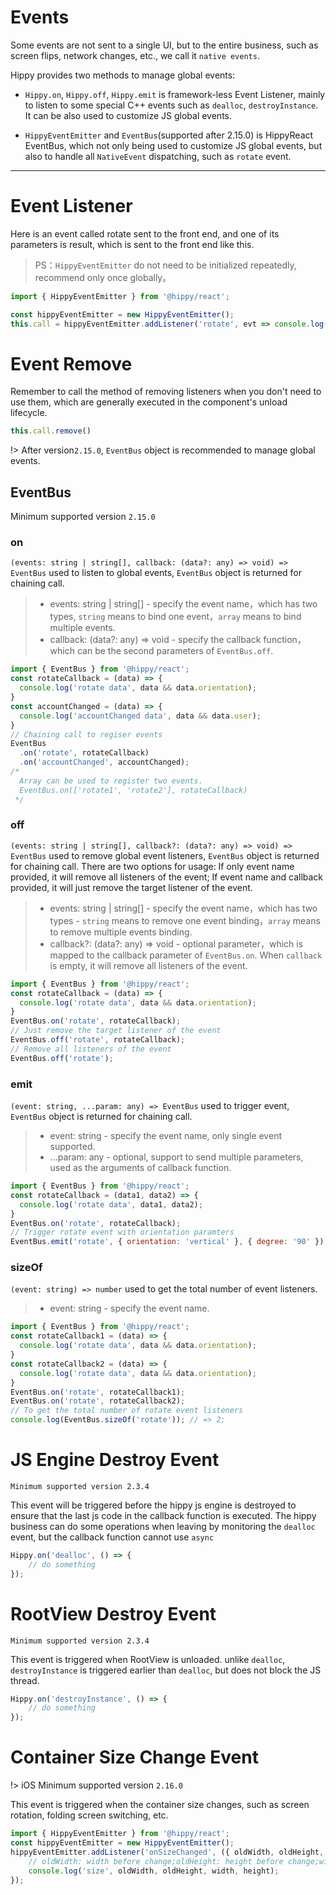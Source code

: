 # Events

Some events are not sent to a single UI, but to the entire business, such as screen flips, network changes, etc., we call it `native events`.

Hippy provides two methods to manage global events:

+ `Hippy.on`, `Hippy.off`, `Hippy.emit` is framework-less Event Listener, mainly to listen to some special C++ events such as `dealloc`, `destroyInstance`. It can be also used to customize JS global events. 

+ `HippyEventEmitter` and `EventBus`(supported after 2.15.0) is HippyReact EventBus, which not only being used to customize JS global events, but also to handle all `NativeEvent` dispatching, such as `rotate` event.

---

# Event Listener

Here is an event called rotate sent to the front end, and one of its parameters is result, which is sent to the front end like this.

> PS：`HippyEventEmitter` do not need to be initialized repeatedly, recommend only once globally。

```jsx
import { HippyEventEmitter } from '@hippy/react';

const hippyEventEmitter = new HippyEventEmitter();
this.call = hippyEventEmitter.addListener('rotate', evt => console.log(evt.result));
```

# Event Remove

Remember to call the method of removing listeners when you don't need to use them, which are generally executed in the component's unload lifecycle.

```jsx
this.call.remove()
```

!> After version`2.15.0`, `EventBus` object is recommended to manage global events.

## EventBus

Minimum supported version `2.15.0`

### on

`(events: string | string[], callback: (data?: any) => void) => EventBus` used to listen to global events, `EventBus` object is returned for chaining call.

> + events: string | string[] - specify the event name，which has two types, `string` means to bind one event，`array` means to bind multiple events.
> + callback: (data?: any) => void - specify the callback function，which can be the second parameters of `EventBus.off`.

```js
import { EventBus } from '@hippy/react';
const rotateCallback = (data) => {
  console.log('rotate data', data && data.orientation);
}
const accountChanged = (data) => {
  console.log('accountChanged data', data && data.user);
}
// Chaining call to regiser events
EventBus
  .on('rotate', rotateCallback)
  .on('accountChanged', accountChanged);
/*
  Array can be used to register two events.
  EventBus.on(['rotate1', 'rotate2'], rotateCallback)
 */
```

### off

`(events: string | string[], callback?: (data?: any) => void) => EventBus` used to remove global event listeners, `EventBus` object is returned for chaining call.
There are two options for usage: If only event name provided, it will remove all listeners of the event; If event name and callback provided, it will just remove the target listener of the event.

> + events: string | string[] - specify the event name，which has two types - `string` means to remove one event binding，`array` means to remove multiple events binding.
> + callback?: (data?: any) => void - optional parameter，which is mapped to the callback parameter of `EventBus.on`. When `callback` is empty, it will remove all listeners of the event.

```js
import { EventBus } from '@hippy/react';
const rotateCallback = (data) => {
  console.log('rotate data', data && data.orientation);
}
EventBus.on('rotate', rotateCallback);
// Just remove the target listener of the event
EventBus.off('rotate', rotateCallback);
// Remove all listeners of the event
EventBus.off('rotate');
```

### emit

`(event: string, ...param: any) => EventBus` used to trigger event, `EventBus` object is returned for chaining call.

> + event: string - specify the event name, only single event supported.
> + ...param: any - optional, support to send multiple parameters, used as the arguments of callback function.


```js
import { EventBus } from '@hippy/react';
const rotateCallback = (data1, data2) => {
  console.log('rotate data', data1, data2);
}
EventBus.on('rotate', rotateCallback);
// Trigger rotate event with orientation paramters
EventBus.emit('rotate', { orientation: 'vertical' }, { degree: '90' });
```

### sizeOf

`(event: string) => number` used to get the total number of event listeners.

> + event: string - specify the event name.

```js
import { EventBus } from '@hippy/react';
const rotateCallback1 = (data) => {
  console.log('rotate data', data && data.orientation);
}
const rotateCallback2 = (data) => {
  console.log('rotate data', data && data.orientation);
}
EventBus.on('rotate', rotateCallback1);
EventBus.on('rotate', rotateCallback2);
// To get the total number of rotate event listeners
console.log(EventBus.sizeOf('rotate')); // => 2;
```


# JS Engine Destroy Event

`Minimum supported version 2.3.4`

This event will be triggered before the hippy js engine is destroyed to ensure that the last js code in the callback function is executed. The hippy business can do some operations when leaving by monitoring the `dealloc` event, but the callback function cannot use `async`

```jsx
Hippy.on('dealloc', () => {
    // do something
});
```

# RootView Destroy Event

`Minimum supported version 2.3.4`

This event is triggered when RootView is unloaded. unlike `dealloc`,  `destroyInstance` is triggered earlier than `dealloc`, but does not block the JS thread.

```jsx
Hippy.on('destroyInstance', () => {
    // do something
});
```

# Container Size Change Event

!> iOS Minimum supported version `2.16.0`

This event is triggered when the container size changes, such as screen rotation, folding screen switching, etc.

```jsx
import { HippyEventEmitter } from '@hippy/react';
const hippyEventEmitter = new HippyEventEmitter();
hippyEventEmitter.addListener('onSizeChanged', ({ oldWidth, oldHeight, width, height }) => {
    // oldWidth: width before change;oldHeight: height before change;width: width after change; height: height after change
    console.log('size', oldWidth, oldHeight, width, height);
});
```
